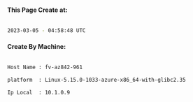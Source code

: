 
   
#### This Page Create at:

```bash

2023-03-05 - 04:58:48 UTC

```

#### Create By Machine:

```bash

Host Name : fv-az842-961

platform  : Linux-5.15.0-1033-azure-x86_64-with-glibc2.35

Ip Local  : 10.1.0.9

```

